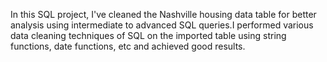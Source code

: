 In this SQL project, I've cleaned the Nashville housing data table for better analysis using intermediate to advanced SQL queries.I performed various data cleaning techniques of SQL on the imported table using string functions, date functions, etc and achieved good results.
